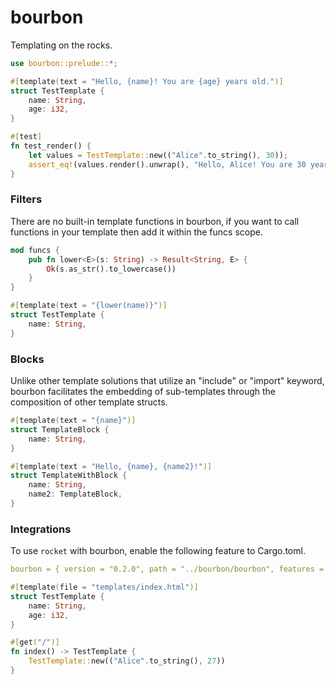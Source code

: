 # bourbon
Templating on the rocks.

```rust
use bourbon::prelude::*;

#[template(text = "Hello, {name}! You are {age} years old.")]
struct TestTemplate {
    name: String,
    age: i32,
}

#[test]
fn test_render() {
    let values = TestTemplate::new(("Alice".to_string(), 30));
    assert_eq!(values.render().unwrap(), "Hello, Alice! You are 30 years old.");
}
```

### Filters

There are no built-in template functions in bourbon, if you want to call functions in your template then add it within the funcs scope.

```rust
mod funcs {
    pub fn lower<E>(s: String) -> Result<String, E> {
        Ok(s.as_str().to_lowercase())
    }
}

#[template(text = "{lower(name)}")]
struct TestTemplate {
    name: String,
}
```

### Blocks

Unlike other template solutions that utilize an "include" or "import" keyword, bourbon facilitates the embedding of sub-templates through the composition of other template structs.

```rust
#[template(text = "{name}")]
struct TemplateBlock {
    name: String,
}

#[template(text = "Hello, {name}, {name2}!")]
struct TemplateWithBlock {
    name: String,
    name2: TemplateBlock,
}
```

### Integrations

To use `rocket` with bourbon, enable the following feature to Cargo.toml.

```yaml
bourbon = { version = "0.2.0", path = "../bourbon/bourbon", features = ["rocket"] }
```

```rust
#[template(file = "templates/index.html")]
struct TestTemplate {
    name: String,
    age: i32,
}

#[get("/")]
fn index() -> TestTemplate {
    TestTemplate::new(("Alice".to_string(), 27))
}
```
